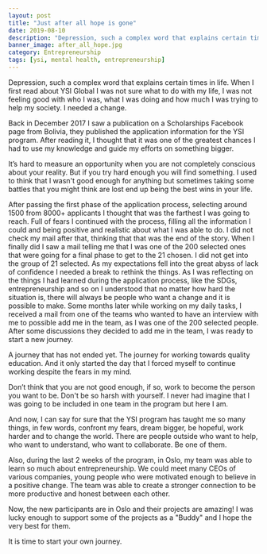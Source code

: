 ```yaml
---
layout: post
title: "Just after all hope is gone"
date: 2019-08-10
description: "Depression, such a complex word that explains certain times in life. When I first read about YSI Global"
banner_image: after_all_hope.jpg
category: Entrepreneurship
tags: [ysi, mental health, entrepreneurship]
---
```


Depression, such a complex word that explains certain times in life. When I first read about YSI Global I was not sure what to do with my life, I was not feeling good with who I was, what I was doing and how much I was trying to help my society. I needed a change.

Back in December 2017 I saw a publication on a Scholarships Facebook page from Bolivia, they published the application information for the YSI program. After reading it, I thought that it was one of the greatest chances I had to use my knowledge and guide my efforts on something bigger.

It’s hard to measure an opportunity when you are not completely conscious about your reality. But if you try hard enough you will find something. I used to think that I wasn't good enough for anything but sometimes taking some battles that you might think are lost end up being the best wins in your life.

After passing the first phase of the application process, selecting around 1500 from 8000+ applicants I thought that was the farthest I was going to reach. Full of fears I continued with the process, filling all the information I could and being positive and realistic about what I was able to do. I did not check my mail after that, thinking that that was the end of the story. When I finally did I saw a mail telling me that I was one of the 200 selected ones that were going for a final phase to get to the 21 chosen. I did not get into the group of 21 selected. As my expectations fell into the great abyss of lack of confidence I needed a break to rethink the things. As I was reflecting on the things I had learned during the application process, like the SDGs, entrepreneurship and so on I understood that no matter how hard the situation is, there will always be people who want a change and it is possible to make. Some months later while working on my daily tasks, I received a mail from one of the teams who wanted to have an interview with me to possible add me in the team, as I was one of the 200 selected people. After some discussions they decided to add me in the team, I was ready to start a new journey.

A journey that has not ended yet. The journey for working towards quality education. And it only started the day that I forced myself to continue working despite the fears in my mind.

Don’t think that you are not good enough, if so, work to become the person you want to be. Don't be so harsh with yourself. I never had imagine that I was going to be included in one team in the program but here I am.

And now, I can say for sure that the YSI program has taught me so many things, in few words, confront my fears, dream bigger, be hopeful, work harder and to change the world. There are people outside who want to help, who want to understand, who want to collaborate. Be one of them.

Also, during the last 2 weeks of the program, in Oslo, my team was able to learn so much about entrepreneurship. We could meet many CEOs of various companies, young people who were motivated enough to believe in a positive change. The team was able to create a stronger connection to be more productive and honest between each other.

Now, the new participants are in Oslo and their projects are amazing! I was lucky enough to support some of the projects as a "Buddy" and I hope the very best for them.

It is time to start your own journey.
